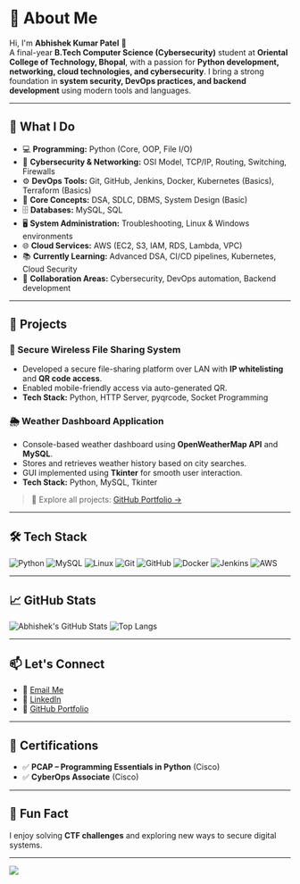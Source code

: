 # 💫 About Me
Hi, I'm **Abhishek Kumar Patel** 👋  
A final-year **B.Tech Computer Science (Cybersecurity)** student at **Oriental College of Technology, Bhopal**, with a passion for **Python development, networking, cloud technologies, and cybersecurity**. I bring a strong foundation in **system security, DevOps practices, and backend development** using modern tools and languages.

---

## 🚀 What I Do
- 💻 **Programming:** Python (Core, OOP, File I/O)
- 🔐 **Cybersecurity & Networking:** OSI Model, TCP/IP, Routing, Switching, Firewalls
- ⚙️ **DevOps Tools:** Git, GitHub, Jenkins, Docker, Kubernetes (Basics), Terraform (Basics)
- 🧠 **Core Concepts:** DSA, SDLC, DBMS, System Design (Basic)
- 🗄️ **Databases:** MySQL, SQL
- 🖥 **System Administration:** Troubleshooting, Linux & Windows environments
- 🌐 **Cloud Services:** AWS (EC2, S3, IAM, RDS, Lambda, VPC)
- 📚 **Currently Learning:** Advanced DSA, CI/CD pipelines, Kubernetes, Cloud Security
- 🤝 **Collaboration Areas:** Cybersecurity, DevOps automation, Backend development

---

## 🌟 Projects

### 🔐 Secure Wireless File Sharing System
- Developed a secure file-sharing platform over LAN with **IP whitelisting** and **QR code access**.
- Enabled mobile-friendly access via auto-generated QR.
- **Tech Stack:** Python, HTTP Server, pyqrcode, Socket Programming

### 🌦️ Weather Dashboard Application
- Console-based weather dashboard using **OpenWeatherMap API** and **MySQL**.
- Stores and retrieves weather history based on city searches.
- GUI implemented using **Tkinter** for smooth user interaction.
- **Tech Stack:** Python, MySQL, Tkinter

> 📂 Explore all projects: [GitHub Portfolio →](https://github.com/abhishek-patel-11)

---

## 🛠 Tech Stack

![Python](https://img.shields.io/badge/Python-3670A0?style=for-the-badge&logo=python&logoColor=ffdd54)
![MySQL](https://img.shields.io/badge/MySQL-4479A1?style=for-the-badge&logo=mysql&logoColor=white)
![Linux](https://img.shields.io/badge/Linux-FCC624?style=for-the-badge&logo=linux&logoColor=black)
![Git](https://img.shields.io/badge/Git-F05033?style=for-the-badge&logo=git&logoColor=white)
![GitHub](https://img.shields.io/badge/GitHub-121011?style=for-the-badge&logo=github&logoColor=white)
![Docker](https://img.shields.io/badge/Docker-2496ED?style=for-the-badge&logo=docker&logoColor=white)
![Jenkins](https://img.shields.io/badge/Jenkins-D24939?style=for-the-badge&logo=jenkins&logoColor=white)
![AWS](https://img.shields.io/badge/AWS-FF9900?style=for-the-badge&logo=amazonaws&logoColor=white)

---

## 📈 GitHub Stats
![Abhishek's GitHub Stats](https://github-readme-stats.vercel.app/api?username=abhishek-patel-11&show_icons=true&theme=tokyonight)
![Top Langs](https://github-readme-stats.vercel.app/api/top-langs/?username=abhishek-patel-11&layout=compact&theme=tokyonight)

---

## 📫 Let's Connect
- 📧 [Email Me](mailto:abhishekkumarpatel.ac.in2@gmail.com)
- 💼 [LinkedIn](https://www.linkedin.com/in/abhishek-kumar-patel-917ab3225/)
- 🔗 [GitHub Portfolio](https://github.com/abhishek-patel-11)

---

## 🔖 Certifications
- ✅ **PCAP – Programming Essentials in Python** (Cisco)
- ✅ **CyberOps Associate** (Cisco)

---

## 🧠 Fun Fact
I enjoy solving **CTF challenges** and exploring new ways to secure digital systems.

---

[![](https://visitcount.itsvg.in/api?id=abhishek-patel-11&icon=0&color=0)](https://visitcount.itsvg.in)

<!-- Created with ❤️ by Abhishek Kumar Patel -->


